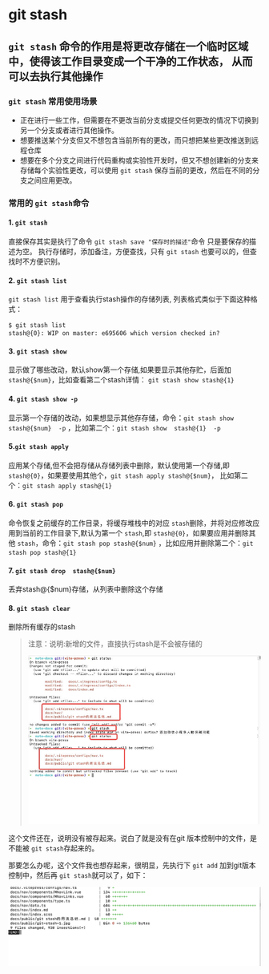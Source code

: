 # git stash

## `git stash` 命令的作用是将更改存储在一个临时区域中，使得该工作目录变成一个干净的工作状态， 从而可以去执行其他操作

### `git stash` 常用使用场景

- 正在进行一些工作，但需要在不更改当前分支或提交任何更改的情况下切换到另一个分支或者进行其他操作。
- 想要推送某个分支但又不想包含当前所有的更改，而只想把某些更改推送到远程仓库
- 想要在多个分支之间进行代码重构或实验性开发时，但又不想创建新的分支来存储每个实验性更改，可以使用 `git stash` 保存当前的更改，然后在不同的分支之间应用更改。

### 常用的 `git stash`命令

#### 1. `git stash`

直接保存其实是执行了命令 `git stash save "保存时的描述"`命令 只是要保存的描述为空。 执行存储时，添加备注，方便查找，只有 `git stash` 也要可以的，但查找时不方便识别。

#### 2. `git stash list`

`git stash list` 用于查看执行stash操作的存储列表, 列表格式类似于下面这种格式：

```shell
$ git stash list
stash@{0}: WIP on master: e695606 which version checked in?
```

#### 3. `git stash show`

显示做了哪些改动，默认show第一个存储,如果要显示其他存贮，后面加 `stash@{$num}`，比如查看第二个stash详情： `git stash show stash@{1}`

#### 4. `git stash show -p`

显示第一个存储的改动，如果想显示其他存存储，命令：`git stash show  stash@{$num}  -p` ，比如第二个：`git stash show  stash@{1}  -p`

#### 5.`git stash apply`

应用某个存储,但不会把存储从存储列表中删除，默认使用第一个存储,即 `stash@{0}`，如果要使用其他个，`git stash apply stash@{$num}`， 比如第二个：`git stash apply stash@{1}`

#### 6. `git stash pop`

命令恢复之前缓存的工作目录，将缓存堆栈中的对应 `stash`删除，并将对应修改应用到当前的工作目录下,默认为第一个 `stash`,即 `stash@{0}`，如果要应用并删除其他 `stash`，命令：`git stash pop stash@{$num}` ，比如应用并删除第二个：`git stash pop stash@{1}`

#### 7. `git stash drop  stash@{$num}`

丢弃stash@{$num}存储，从列表中删除这个存储

#### 8. `git stash clear`

删除所有缓存的stash

> 注意：说明:新增的文件，直接执行stash是不会被存储的
>
> ![git stash 不保存新建文件](/image/git-stash-1.jpg "git stash 不保存新文件")

这个文件还在，说明没有被存起来。说白了就是没有在git 版本控制中的文件，是不能被 `git stash`存起来的。

那要怎么办呢，这个文件我也想存起来，很明显，先执行下 `git add` 加到git版本控制中，然后再 `git stash`就可以了，如下：

![1684753035449](/image/git-stash-save.jpeg)

